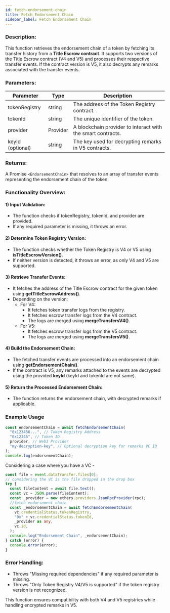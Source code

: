 ```yaml
---
id: fetch-endorsement-chain
title: Fetch Endorsement Chain
sidebar_label: Fetch Endorsement Chain
---
```


### Description:

This function retrieves the endorsement chain of a token by fetching its transfer history from a **Title Escrow contract**. It supports two versions of the Title Escrow contract (V4 and V5) and processes their respective transfer events. If the contract version is V5, it also decrypts any remarks associated with the transfer events.

### Parameters:

| Parameter        | Type     | Description                                                 |
| ---------------- | -------- | ----------------------------------------------------------- |
| tokenRegistry    | string   | The address of the Token Registry contract.                 |
| tokenId          | string   | The unique identifier of the token.                         |
| provider         | Provider | A blockchain provider to interact with the smart contracts. |
| keyId (optional) | string   | The key used for decrypting remarks in V5 contracts.        |

### Returns:

A Promise `<EndorsementChain>` that resolves to an array of transfer events representing the endorsement chain of the token.

### Functionality Overview:

#### 1) Input Validation:

- The function checks if tokenRegistry, tokenId, and provider are provided.
- If any required parameter is missing, it throws an error.

#### 2) Determine Token Registry Version:

- The function checks whether the Token Registry is V4 or V5 using **isTitleEscrowVersion()**.
- If neither version is detected, it throws an error, as only V4 and V5 are supported.

#### 3) Retrieve Transfer Events:

- It fetches the address of the Title Escrow contract for the given token using **getTitleEscrowAddress()**.
- Depending on the version:
  - For V4:
    - It fetches token transfer logs from the registry.
    - It fetches escrow transfer logs from the V4 contract.
    - The logs are merged using **mergeTransfersV4()**.
  - For V5:
    - It fetches escrow transfer logs from the V5 contract.
    - The logs are merged using **mergeTransfersV5()**.

#### 4) Build the Endorsement Chain:

- The fetched transfer events are processed into an endorsement chain using **getEndorsementChain()**.
- If the contract is V5, any remarks attached to the events are decrypted using the provided **keyId** (keyId and tokenId are not same).

#### 5) Return the Processed Endorsement Chain:

- The function returns the endorsement chain, with decrypted remarks if applicable.

### Example Usage

```typescript
const endorsementChain = await fetchEndorsementChain(
  "0x123456...", // Token Registry Address
  "0x12345", // Token ID
  provider, // Web3 Provider
  "my-decryption-key", // Optional decryption key for remarks VC ID
);
console.log(endorsementChain);
```

Considering a case where you have a VC -

```typescript
const file = event.dataTransfer.files[0];
// considering the VC is the file dropped in the drop box
try {
  const fileContent = await file.text();
  const vc = JSON.parse(fileContent);
  const _provider = new ethers.providers.JsonRpcProvider(rpc);
  //fetch endorsement chain
  const _endorsementChain = await fetchEndorsementChain(
    vc.credentialStatus.tokenRegistry,
    "0x" + vc.credentialStatus.tokenId,
    _provider as any,
    vc.id,
  );
  console.log("Endorsement Chain", _endorsementChain);
} catch (error) {
  console.error(error);
}
```

### Error Handling:

- Throws "Missing required dependencies" if any required parameter is missing.
- Throws "Only Token Registry V4/V5 is supported" if the token registry version is not recognized.

This function ensures compatibility with both V4 and V5 registries while handling encrypted remarks in V5.
